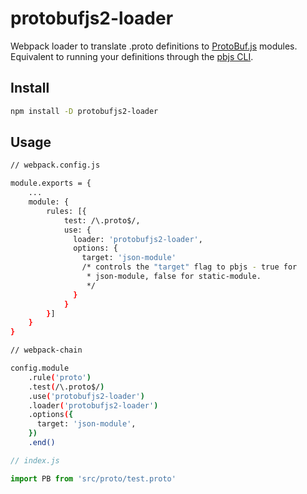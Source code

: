 # protobufjs2-loader
Webpack loader to translate .proto definitions to [ProtoBuf.js](https://github.com/dcodeIO/ProtoBuf.js/) modules. Equivalent to running your definitions through the [pbjs CLI](http://protobufjs.github.io/protobuf.js/index.html#pbjs-for-javascript).



## Install
```bash
npm install -D protobufjs2-loader
```

## Usage
```bash
// webpack.config.js

module.exports = {
    ...
    module: {
        rules: [{
            test: /\.proto$/,
            use: {
              loader: 'protobufjs2-loader',
              options: {
                target: 'json-module'
                /* controls the "target" flag to pbjs - true for
                 * json-module, false for static-module.
                 */
              }
            }
        }]
    }
}

// webpack-chain

config.module
    .rule('proto')
    .test(/\.proto$/)
    .use('protobufjs2-loader')
    .loader('protobufjs2-loader')
    .options({
      target: 'json-module',
    })
    .end()
```

```js
// index.js

import PB from 'src/proto/test.proto'
```